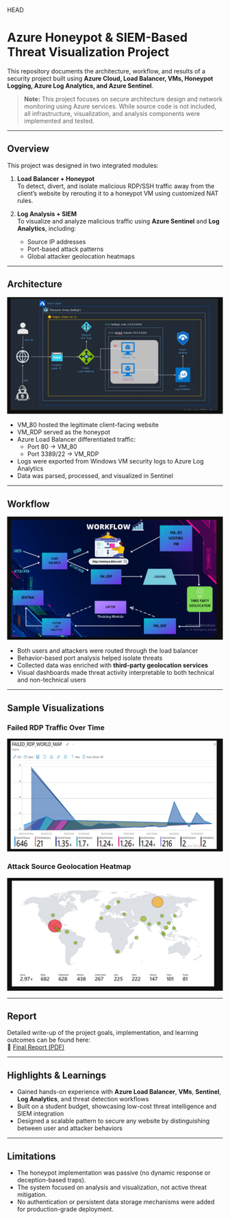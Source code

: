 HEAD
# Azure Honeypot & SIEM-Based Threat Visualization Project

This repository documents the architecture, workflow, and results of a security project built using **Azure Cloud, Load Balancer, VMs, Honeypot Logging, Azure Log Analytics, and Azure Sentinel**.

> **Note:** This project focuses on secure architecture design and network monitoring using Azure services. While source code is not included, all infrastructure, visualization, and analysis components were implemented and tested.


---

## Overview

This project was designed in two integrated modules:

1. **Load Balancer + Honeypot**  
   To detect, divert, and isolate malicious RDP/SSH traffic away from the client’s website by rerouting it to a honeypot VM using customized NAT rules.

2. **Log Analysis + SIEM**  
   To visualize and analyze malicious traffic using **Azure Sentinel** and **Log Analytics**, including:
   - Source IP addresses
   - Port-based attack patterns
   - Global attacker geolocation heatmaps

---

##  Architecture

![Azure Architecture](architecture/azure_infra_diagram.png)

- VM_80 hosted the legitimate client-facing website
- VM_RDP served as the honeypot
- Azure Load Balancer differentiated traffic:
  - Port 80 → VM_80
  - Port 3389/22 → VM_RDP
- Logs were exported from Windows VM security logs to Azure Log Analytics
- Data was parsed, processed, and visualized in Sentinel

---

##  Workflow

![Workflow Diagram](architecture/workflow_diagram.png)

- Both users and attackers were routed through the load balancer
- Behavior-based port analysis helped isolate threats
- Collected data was enriched with **third-party geolocation services**
- Visual dashboards made threat activity interpretable to both technical and non-technical users

---

##  Sample Visualizations

### Failed RDP Traffic Over Time
![Failed RDP World Map](architecture/rdp_failed_map.png)

### Attack Source Geolocation Heatmap
![Geolocation Map](architecture/world_attack_sources.png)

---

##  Report

Detailed write-up of the project goals, implementation, and learning outcomes can be found here:  
📎 [Final Report (PDF)](report/final_report.pdf)

---

##  Highlights & Learnings

- Gained hands-on experience with **Azure Load Balancer**, **VMs**, **Sentinel**, **Log Analytics**, and threat detection workflows
- Built on a student budget, showcasing low-cost threat intelligence and SIEM integration
- Designed a scalable pattern to secure any website by distinguishing between user and attacker behaviors

---

##  Limitations

- The honeypot implementation was passive (no dynamic response or deception-based traps).
- The system focused on analysis and visualization, not active threat mitigation.
- No authentication or persistent data storage mechanisms were added for production-grade deployment.

